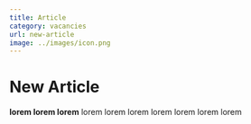 ```yaml
---
title: Article
category: vacancies
url: new-article
image: ../images/icon.png
---
```


# New Article
**lorem lorem lorem** lorem lorem lorem lorem lorem lorem lorem
